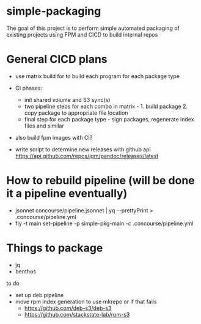 # simple-packaging
The goal of this project is to perform simple automated packaging of existing projects using FPM and CICD to build internal repos 

# General CICD plans
- use matrix build for to build each program for each package type
- CI phases:
  - init shared volume and S3 sync(s)
  - two pipeline steps for each combo in matrix - 1. build package 2. copy package to appropriate file location
  - final step for each package type - sign packages, regenerate index files and similar

- also build fpm images with CI?
- write script to determine new releases with github api https://api.github.com/repos/jgm/pandoc/releases/latest


# How to rebuild pipeline (will be done it a pipeline eventually)
- jsonnet concourse/pipeline.jsonnet | yq --prettyPrint > .concourse/pipeline.yml
- fly -t main set-pipeline -p simple-pkg-main -c .concourse/pipeline.yml
# Things to package
- jq
- benthos


to do
- set up deb pipeline
- move rpm index generation to use mkrepo or if that fails 
  - https://github.com/deb-s3/deb-s3
  - https://github.com/stackstate-lab/rpm-s3


